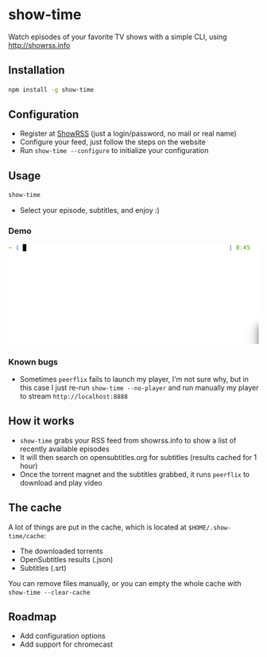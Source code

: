 # show-time

Watch episodes of your favorite TV shows with a simple CLI, using http://showrss.info

## Installation

```sh
npm install -g show-time
```

## Configuration

* Register at [ShowRSS](http://showrss.info) (just a login/password, no mail or real name)
* Configure your feed, just follow the steps on the website
* Run ``show-time --configure`` to initialize your configuration

## Usage

```sh
show-time
```

* Select your episode, subtitles, and enjoy :)

### Demo

![](screencast.gif)

### Known bugs

* Sometimes ``peerflix`` fails to launch my player, I'm not sure why, but in this case I just re-run ``show-time --no-player`` and run manually my player to stream ``http://localhost:8888``

## How it works

* ``show-time`` grabs your RSS feed from showrss.info to show a list of recently available episodes
* It will then search on opensubtitles.org for subtitles (results cached for 1 hour)
* Once the torrent magnet and the subtitles grabbed, it runs ``peerflix`` to download and play video

## The cache

A lot of things are put in the cache, which is located at ``$HOME/.show-time/cache``:

* The downloaded torrents
* OpenSubtitles results (.json)
* Subtitles (.srt)

You can remove files manually, or you can empty the whole cache with ``show-time --clear-cache``

## Roadmap

* Add configuration options
* Add support for chromecast
